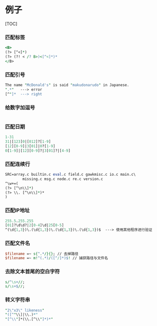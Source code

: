 # 例子

[TOC]

<!-- toc -->

### 匹配标签

```perl
<B>
(?> [^<]*)
(?> (?! < /? B>)<[^<]*)*
</B>
```

### 匹配引号

```perl
The name "McDonald's" is said "makudonarudo" in Japanese.
".*"   ---> error
[^"]*  ---> right
```

### 给数字加逗号

```perl

```

### 匹配日期

```perl
1-31
31|[123]0|[012]?[1-9]
[12][0-9]|3[01]|0?[1-9]
0[1-9]|[12][0-9]?|3[01]?|[4-9]
```

### 匹配连续行

```perl
SRC=array.c builtin.c eval.c field.c gawkmisc.c io.c main.c\
		missing.c msg.c node.c re.c version.c
^\w+=(
(?> [^\n\\]*)
(?> \\. [^\n\\]*)*
)
```

### 匹配IP地址

```perl
255.5.255.255
[01]?\d\d?|2[0-4]\d|25[0-5]
^(\d{1,3})\.(\d{1,3})\.(\d{1,3})\.(\d{1,3})$  ---> 使用其他程序进行验证
```

### 匹配文件名

```perl
$filename =~ s{^.*/}{}; // 去掉路径
$filename =~ m!^(.*)/([^/]*)$! // 捕获路径与文件名
```

### 去除文本首尾的空白字符

```perl
s/^\s+//;
s/\s+$//;
```

### 转义字符串

```perl
"2\"x3\" likeness"
"([^"\\]|\\.)*"
"[^\\"]*(\\.[^\\"]*)*"
```

